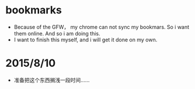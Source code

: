 # bookmarks #
- Because of the GFW， my chrome can not sync my bookmars. So i want them online. And so i am doing this.
- I want to finish this myself, and i will get it done on my own.

# 2015/8/10 #
- 准备把这个东西搁浅一段时间……